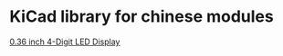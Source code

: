 # KiCad library for chinese modules


[0.36 inch 4-Digit LED Display](https://github.com/yet-another-average-joe/Chinese_Modules/tree/main/4-Digit_LED_Display_0.36inch)

